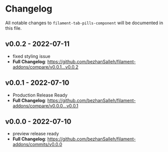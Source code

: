 # Changelog

All notable changes to `filament-tab-pills-component` will be documented in this file.

## v0.0.2 - 2022-07-11

- fixed styling issue
- **Full Changelog**: https://github.com/bezhanSalleh/filament-addons/compare/v0.0.1...v0.0.2

## v0.0.1 - 2022-07-10

- Production Release Ready
- **Full Changelog**: https://github.com/bezhanSalleh/filament-addons/compare/v0.0.0...v0.0.1

## v0.0.0 - 2022-07-10

- preview release ready
- **Full Changelog**: https://github.com/bezhanSalleh/filament-addons/commits/v0.0.0
